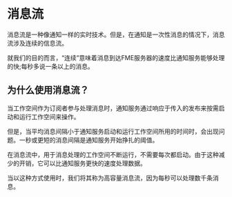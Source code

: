# 消息流

消息流是一种像通知一样的实时技术。但是，在通知是一次性消息的情况下，消息流涉及连续的信息流。

就我们的目的而言，“连续”意味着消息到达FME服务器的速度比通知服务能够处理的快;每秒多说一条以上的消息。

## 为什么使用消息流？

当工作空间作为订阅者参与处理消息时，通知服务通过响应于传入的发布来按需启动和运行工作空间来操作。

但是，当平均消息间隔小于通知服务启动和运行工作空间所用的时间时，会出现问题。一秒或更短的消息间隔是通知服务开始挣扎的阈值。

在消息流中，用于消息处理的工作空间不断运行，不需要每次都启动。由于这种减少的开销，它可以比通知服务更快的速度处理数据。

当以这种方式使用时，我们将其称为高容量消息流，因为每秒可以处理数千条消息。

